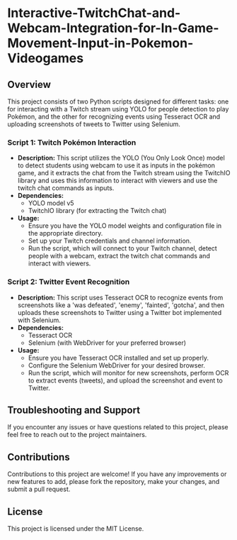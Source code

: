 # Interactive-TwitchChat-and-Webcam-Integration-for-In-Game-Movement-Input-in-Pokemon-Videogames

## Overview
This project consists of two Python scripts designed for different tasks: one for interacting with a Twitch stream using YOLO for people detection to play Pokémon, and the other for recognizing events using Tesseract OCR and uploading screenshots of tweets to Twitter using Selenium.

### Script 1: Twitch Pokémon Interaction
- **Description:** This script utilizes the YOLO (You Only Look Once) model to detect students using webcam to use it as inputs in the pokémon game, and it extracts the chat from the Twitch stream using the TwitchIO library and uses this information to interact with viewers and use the twitch chat commands as inputs.
- **Dependencies:**
  - YOLO model v5
  - TwitchIO library (for extracting the Twitch chat)
- **Usage:**
  - Ensure you have the YOLO model weights and configuration file in the appropriate directory.
  - Set up your Twitch credentials and channel information.
  - Run the script, which will connect to your Twitch channel, detect people with a webcam, extract the twitch chat commands  and interact with viewers.

### Script 2: Twitter Event Recognition
- **Description:** This script uses Tesseract OCR to recognize events from screenshots like a 'was defeated', 'enemy', 'fainted', 'gotcha', and then uploads these screenshots to Twitter using a Twitter bot implemented with Selenium.
- **Dependencies:**
  - Tesseract OCR
  - Selenium (with WebDriver for your preferred browser)
- **Usage:**
  - Ensure you have Tesseract OCR installed and set up properly.
  - Configure the Selenium WebDriver for your desired browser.
  - Run the script, which will monitor for new screenshots, perform OCR to extract events (tweets), and upload the screenshot and event to Twitter.
 
## Troubleshooting and Support
If you encounter any issues or have questions related to this project, please feel free to reach out to the project maintainers.

## Contributions
Contributions to this project are welcome! If you have any improvements or new features to add, please fork the repository, make your changes, and submit a pull request.

## License
This project is licensed under the MIT License.
